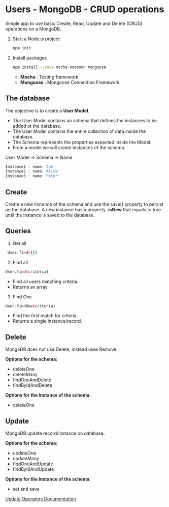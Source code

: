 # Users - MongoDB - CRUD operations

Simple app to use basic Create, Read, Update and Delete (CRUD) operations on a MongoDB.

1) Start a Node.js project

    ```sh
    npm init
    ```

2) Install packages

   ```sh
   npm install --save mocha nodemon mongoose
   ```

   - **Mocha** : Testing framework
   - **Mongoose** : Mongoose Connection Framework

## The database

The objective is to create a **User Model**.

- The User Model contains an schema that defines the instances to be added ot the database.
- The User Model contains the entire collection of data inside the database.
- The Schema represents the properties expected inside the Model.
- From a model we will create instances of the schema.

User Model -> Schema -> Name

```sh
Instance1 : name:'Joe'
Instance2 : name:'Alice'
Instance3 : name:'Peter'
```

## Create

Create a new instance of the schema and use the save() property to persist on the database.
A new instance has a property **.isNew** that equals to true until the instance is saved to the database.

## Queries

1) Get all

```sh
 User.find({})
```

2) Find all

```sh
User.find(criteria)
```

- Find all users matching criteria.
- Returns an array

3) Find One

```sh
User.findOne(criteria)
```

- Find the first match for criteria.
- Returns a single instance/record.

## Delete

MongoDB does not use Delete, instead uses Remove.

**Options for the schema:**

- deleteOne
- deleteMany
- findOneAndDelete
- findByIdAndDelete

**Options for the Instance of the schema:**

- deleteOne

## Update

MongoDB update record/instance on database.

**Options for the schema:**

- updateOne
- updateMany
- findOneAndUpdate
- findByIdAndUpdate

**Options for the Instance of the schema:**

- set and save

[Update Operators Documentation](https://www.mongodb.com/docs/manual/reference/operator/update/)
